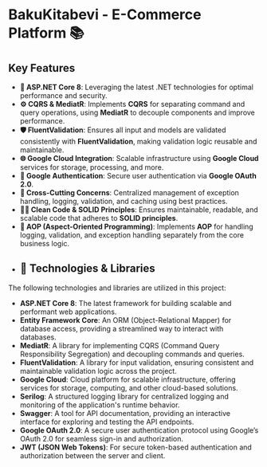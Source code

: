 #  BakuKitabevi - E-Commerce Platform 📚

## Key Features

- **🚀 ASP.NET Core 8**: Leveraging the latest .NET technologies for optimal performance and security.
- **⚙️ CQRS & MediatR**: Implements **CQRS** for separating command and query operations, using **MediatR** to decouple components and improve performance.
- **🛡️ FluentValidation**: Ensures all input and models are validated consistently with **FluentValidation**, making validation logic reusable and maintainable.
- **🌐 Google Cloud Integration**: Scalable infrastructure using **Google Cloud** services for storage, processing, and more.
- **🔐 Google Authentication**: Secure user authentication via **Google OAuth 2.0**.
- **🔄 Cross-Cutting Concerns**: Centralized management of exception handling, logging, validation, and caching using best practices.
- **🧑‍💻 Clean Code & SOLID Principles**: Ensures maintainable, readable, and scalable code that adheres to **SOLID principles**.
- **🎯 AOP (Aspect-Oriented Programming)**: Implements **AOP** for handling logging, validation, and exception handling separately from the core business logic.
- ## 🚀 Technologies & Libraries

The following technologies and libraries are utilized in this project:

- **ASP.NET Core 8**: The latest framework for building scalable and performant web applications.
- **Entity Framework Core**: An ORM (Object-Relational Mapper) for database access, providing a streamlined way to interact with databases.
- **MediatR**: A library for implementing CQRS (Command Query Responsibility Segregation) and decoupling commands and queries.
- **FluentValidation**: A library for input validation, ensuring consistent and maintainable validation logic across the project.
- **Google Cloud**: Cloud platform for scalable infrastructure, offering services for storage, computing, and other cloud-based solutions.
- **Serilog**: A structured logging library for centralized logging and monitoring of the application's runtime behavior.
- **Swagger**: A tool for API documentation, providing an interactive interface for exploring and testing the API endpoints.
- **Google OAuth 2.0**: A secure user authentication protocol using Google’s OAuth 2.0 for seamless sign-in and authorization.
- **JWT (JSON Web Tokens)**: For secure token-based authentication and authorization between the server and client.


